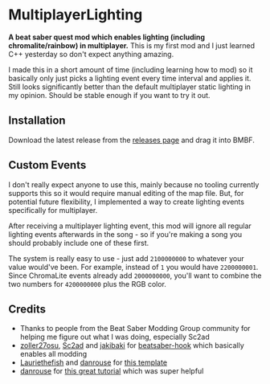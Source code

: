 # MultiplayerLighting

**A beat saber quest mod which enables lighting (including chromalite/rainbow) in multiplayer.** This is my first mod and I just learned C++ yesterday so don't expect anything amazing.

I made this in a short amount of time (including learning how to mod) so it basically only just picks a lighting event every time interval and applies it. Still looks significantly better than the default multiplayer static lighting in my opinion. Should be stable enough if you want to try it out.

## Installation

Download the latest release from the [releases page](https://github.com/kognise/mplighting/releases/latest) and drag it into BMBF.

## Custom Events

I don't really expect anyone to use this, mainly because no tooling currently supports this so it would require manual editing of the map file. But, for potential future flexibility, I implemented a way to create lighting events specifically for multiplayer.

After receiving a multiplayer lighting event, this mod will ignore all regular lighting events afterwards in the song - so if you're making a song you should probably include one of these first.

The system is really easy to use - just add `2100000000` to whatever your value would've been. For example, instead of `1` you would have `2200000001`. Since ChromaLite events already add `2000000000`, you'll want to combine the two numbers for `4200000000` plus the RGB color.

## Credits

- Thanks to people from the Beat Saber Modding Group community for helping me figure out what I was doing, especially Sc2ad
- [zoller27osu](https://github.com/zoller27osu), [Sc2ad](https://github.com/Sc2ad) and [jakibaki](https://github.com/jakibaki) for [beatsaber-hook](https://github.com/sc2ad/beatsaber-hook) which basically enables all modding
- [Lauriethefish](https://github.com/Lauriethefish) and [danrouse](https://github.com/danrouse) for [this template](https://github.com/Lauriethefish/quest-mod-template)
- [danrouse](https://github.com/danrouse) for [this great tutorial](https://github.com/danrouse/beatsaber-quest-modding-guide) which was super helpful
